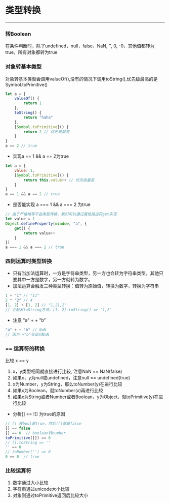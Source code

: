 # 类型转换
---
### 转Boolean

在条件判断时，除了undefined，null，false，NaN, '', 0, -0，其他值都转为true，所有对象都转为true

### 对象转基本类型

对象转基本类型会调用valueOf(),没有的情况下调用toString(),优先级最高的是Symbol.toPrimitive()

```javaScript
let a = {
    valueOf() {
        return 1
    },
    toString() {
        return "haha"
    },
    [Symbol.toPrimitive]() {
        return 2 // 优先级最高
    }
}
a == 2 // true
```

- 实现a == 1 && a == 2为true

```javaScript
let a = {
    value: 1,
    [Symbol.toPrimitive]() {
        return this.value++ // 优先级最高
    }
}
a == 1 && a == 2 // true
```

- 是否能实现 a === 1 && a === 2 为true

```javaScript
// 由于严格相等不会类型转换，我们可以通过属性描述符get实现
let value = 1
Object.defineProperty(window, "a", {
    get() {
        return value++
    }
})
a === 1 && a === 2 // true
```

### 四则运算时类型转换

- 只有当加法运算时，一方是字符串类型，另一方也会转为字符串类型。其他只要其中一方是数字，另一方就转为数字。
- 加法运算会触发三种类型转换：值转为原始值，转换为数字，转换为字符串

```javaScript
1 + "1" // "11"
2 * "2" // 4
[1, 2] + [1, 2] // "1,21,2"
// 会触发toString方法，[1, 2].toString() => "1,2"
```

- 注意 "a" + + "b"
```javaScript
"a" + + "b" // NaN
// 因为 +"b"会返回NaN
```

### == 运算符的转换

比较 x == y
1. x，y类型相同就直接进行比较, 注意NaN == NaN(false)
2. 如果x，y为null或undefined，注意null == undefined(true)
3. x为Number，y为String，那么toNumber(y)在进行比较
4. 如果x为Boolean，就toNumber(x)再进行比较
5. 如果x为String或者Number或者Boolean，y为Object，就toPrimitive(y)在进行比较

- 分析[] == ![] 为true的原因
```javaScript
// [] 转bool是true，然后![]就是false
[] == false
[] == 0  // boolean转number
toPrimitive([]) == 0
// [].toString => ''
'' == 0
// toNumber('') => 0
0 == 0  // true
```

### 比较运算符

1. 数字通过大小比较
2. 字符串通过unicode大小比较
3. 对象则通过toPrimitive返回后比较大小